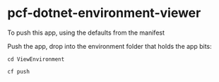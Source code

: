 # pcf-dotnet-environment-viewer

To push this app, using the defaults from the manifest

Push the app, drop into the environment folder that holds the app bits:
```
cd ViewEnvironment

cf push
```



